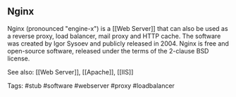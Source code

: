 ## Nginx

Nginx (pronounced "engine-x") is a [[Web Server]] that can also be used as a reverse proxy, load balancer, mail proxy and HTTP cache. The software was created by Igor Sysoev and publicly released in 2004. Nginx is free and open-source software, released under the terms of the 2-clause BSD license.

See also: [[Web Server]], [[Apache]], [[IIS]]

Tags: #stub #software #webserver #proxy #loadbalancer 